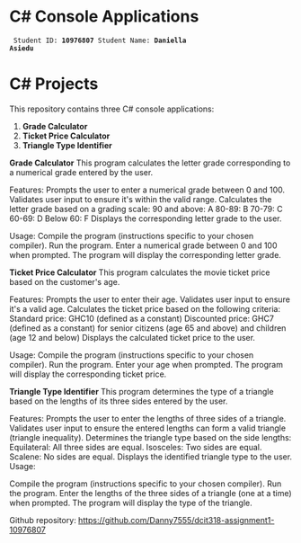 # C# Console Applications

<code> Student ID: <b>10976807</b> Student Name: <b>Daniella Asiedu</b> </code><p>

# C# Projects

This repository contains three C# console applications:

1. **Grade Calculator**
2. **Ticket Price Calculator**
3. **Triangle Type Identifier**

**Grade Calculator**
This program calculates the letter grade corresponding to a numerical grade entered by the user.

Features:
Prompts the user to enter a numerical grade between 0 and 100.
Validates user input to ensure it's within the valid range.
Calculates the letter grade based on a grading scale:
90 and above: A
80-89: B
70-79: C
60-69: D
Below 60: F
Displays the corresponding letter grade to the user.

Usage:
Compile the program (instructions specific to your chosen compiler).
Run the program.
Enter a numerical grade between 0 and 100 when prompted.
The program will display the corresponding letter grade.

**Ticket Price Calculator**
This program calculates the movie ticket price based on the customer's age.

Features:
Prompts the user to enter their age.
Validates user input to ensure it's a valid age.
Calculates the ticket price based on the following criteria:
Standard price: GHC10 (defined as a constant)
Discounted price: GHC7 (defined as a constant) for senior citizens (age 65 and above) and children (age 12 and below)
Displays the calculated ticket price to the user.

Usage:
Compile the program (instructions specific to your chosen compiler).
Run the program.
Enter your age when prompted.
The program will display the corresponding ticket price.

**Triangle Type Identifier**
This program determines the type of a triangle based on the lengths of its three sides entered by the user.

Features:
Prompts the user to enter the lengths of three sides of a triangle.
Validates user input to ensure the entered lengths can form a valid triangle (triangle inequality).
Determines the triangle type based on the side lengths:
Equilateral: All three sides are equal.
Isosceles: Two sides are equal.
Scalene: No sides are equal.
Displays the identified triangle type to the user.
Usage:

Compile the program (instructions specific to your chosen compiler).
Run the program.
Enter the lengths of the three sides of a triangle (one at a time) when prompted.
The program will display the type of the triangle.

Github repository: https://github.com/Danny7555/dcit318-assignment1-10976807
